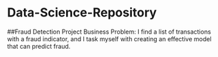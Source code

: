 # Data-Science-Repository

##Fraud Detection Project
Business Problem: I find a list of transactions with a fraud indicator, and I task myself with creating an effective model that can predict fraud.
